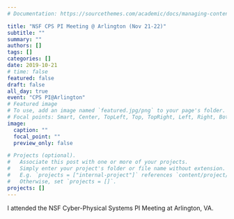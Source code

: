 ```yaml
---
# Documentation: https://sourcethemes.com/academic/docs/managing-content/

title: "NSF CPS PI Meeting @ Arlington (Nov 21-22)"
subtitle: ""
summary: ""
authors: []
tags: []
categories: []
date: 2019-10-21
# time: false 
featured: false
draft: false
all_day: true
event: "CPS PI@Arlington"
# Featured image
# To use, add an image named `featured.jpg/png` to your page's folder.
# Focal points: Smart, Center, TopLeft, Top, TopRight, Left, Right, BottomLeft, Bottom, BottomRight.
image:
  caption: ""
  focal_point: ""
  preview_only: false

# Projects (optional).
#   Associate this post with one or more of your projects.
#   Simply enter your project's folder or file name without extension.
#   E.g. `projects = ["internal-project"]` references `content/project/deep-learning/index.md`.
#   Otherwise, set `projects = []`.
projects: []
---
```


<div style="text-align: justify">
<p>
I attended the NSF Cyber-Physical Systems PI Meeting at Arlington, VA.
</p>
</div>